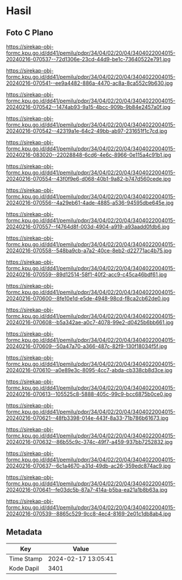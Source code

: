 # Hasil

## Foto C Plano

https://sirekap-obj-formc.kpu.go.id/dd41/pemilu/pdpr/34/04/02/20/04/3404022004015-20240216-070537--72d1306e-23cd-44d9-be1c-73640522e791.jpg

https://sirekap-obj-formc.kpu.go.id/dd41/pemilu/pdpr/34/04/02/20/04/3404022004015-20240216-070541--ee9a4482-886a-4470-ac8a-8ca552c9b630.jpg

https://sirekap-obj-formc.kpu.go.id/dd41/pemilu/pdpr/34/04/02/20/04/3404022004015-20240216-070542--1474ab93-9a15-4bcc-909b-9b84e2457a0f.jpg

https://sirekap-obj-formc.kpu.go.id/dd41/pemilu/pdpr/34/04/02/20/04/3404022004015-20240216-070542--42319a1e-64c2-49bb-ab97-231651f1c7cd.jpg

https://sirekap-obj-formc.kpu.go.id/dd41/pemilu/pdpr/34/04/02/20/04/3404022004015-20240216-083020--22028848-6cd6-4e6c-8966-0e115a4c91b1.jpg

https://sirekap-obj-formc.kpu.go.id/dd41/pemilu/pdpr/34/04/02/20/04/3404022004015-20240216-070554--43f0f9e6-d068-40b1-9a82-b747d560cede.jpg

https://sirekap-obj-formc.kpu.go.id/dd41/pemilu/pdpr/34/04/02/20/04/3404022004015-20240216-070556--4a29eb61-4ade-4885-a536-94595dbe645e.jpg

https://sirekap-obj-formc.kpu.go.id/dd41/pemilu/pdpr/34/04/02/20/04/3404022004015-20240216-070557--f4764d8f-003d-4904-a919-a93aadd0fdb6.jpg

https://sirekap-obj-formc.kpu.go.id/dd41/pemilu/pdpr/34/04/02/20/04/3404022004015-20240216-070558--548ba9cb-a7a2-40ce-8eb2-d22771ac4b75.jpg

https://sirekap-obj-formc.kpu.go.id/dd41/pemilu/pdpr/34/04/02/20/04/3404022004015-20240216-070559--89d12514-58f1-40f2-acc9-c45ca46bdf61.jpg

https://sirekap-obj-formc.kpu.go.id/dd41/pemilu/pdpr/34/04/02/20/04/3404022004015-20240216-070600--8fe10e1d-e5de-4948-98cd-f8ca2cb62de0.jpg

https://sirekap-obj-formc.kpu.go.id/dd41/pemilu/pdpr/34/04/02/20/04/3404022004015-20240216-070608--b5a342ae-a0c7-4078-99e2-d0425b6bb661.jpg

https://sirekap-obj-formc.kpu.go.id/dd41/pemilu/pdpr/34/04/02/20/04/3404022004015-20240216-070609--50a47a70-a366-487c-82f9-130f18034f5f.jpg

https://sirekap-obj-formc.kpu.go.id/dd41/pemilu/pdpr/34/04/02/20/04/3404022004015-20240216-070610--a0e89e3c-8095-4cc7-abda-cb338cb8d3ce.jpg

https://sirekap-obj-formc.kpu.go.id/dd41/pemilu/pdpr/34/04/02/20/04/3404022004015-20240216-070613--105525c8-5888-405c-99c9-bcc6875b0ce0.jpg

https://sirekap-obj-formc.kpu.go.id/dd41/pemilu/pdpr/34/04/02/20/04/3404022004015-20240216-070621--48fb3398-014e-443f-8a33-71b786b61673.jpg

https://sirekap-obj-formc.kpu.go.id/dd41/pemilu/pdpr/34/04/02/20/04/3404022004015-20240216-070632--86b55c9c-374c-49f7-a459-937bb7252832.jpg

https://sirekap-obj-formc.kpu.go.id/dd41/pemilu/pdpr/34/04/02/20/04/3404022004015-20240216-070637--6c1a4670-a31d-49db-ac26-359edc874ac9.jpg

https://sirekap-obj-formc.kpu.go.id/dd41/pemilu/pdpr/34/04/02/20/04/3404022004015-20240216-070641--fe03dc5b-87a7-414a-b5ba-ea21a1b8b63a.jpg

https://sirekap-obj-formc.kpu.go.id/dd41/pemilu/pdpr/34/04/02/20/04/3404022004015-20240216-070539--8865c529-9cc8-4ec4-8169-2e01c1db8ab4.jpg


## Metadata

| Key        | Value               |
| ---------- | ------------------- |
| Time Stamp | 2024-02-17 13:05:41 |
| Kode Dapil | 3401                |



